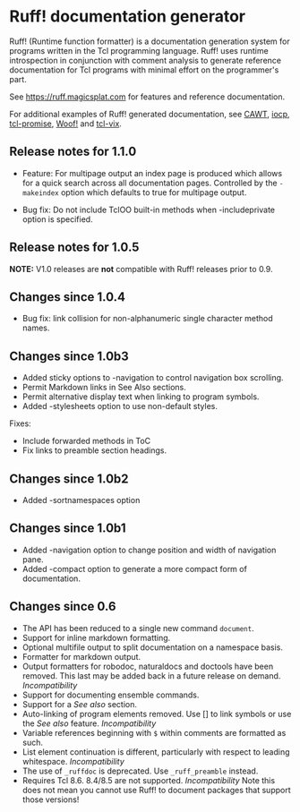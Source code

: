 # Ruff! documentation generator

Ruff! (Runtime function formatter) is a documentation generation system
for programs written in the Tcl programming language. Ruff! uses runtime
introspection in conjunction with comment analysis to generate reference
documentation for Tcl programs with minimal effort on the programmer's part.

See https://ruff.magicsplat.com for features and reference documentation.

For additional examples of Ruff! generated documentation, see
[CAWT](http://www.cawt.tcl3d.org/download/CawtReference.html),
[iocp](https://iocp.magicsplat.com),
[tcl-promise](https://tcl-promise.magicsplat.com/#::promise::ptask),
[Woof!](http://woof.sourceforge.net/woof-ug-0.5/html/_woof/woof_manual.html)
and
[tcl-vix](https://tcl-vix.magicsplat.com/).

## Release notes for 1.1.0

* Feature: For multipage output an index page is produced which allows for
a quick search across all documentation pages. Controlled by the 
`-makeindex` option which defaults to true for multipage output.

* Bug fix: Do not include TclOO built-in methods when -includeprivate option
is specified.


## Release notes for 1.0.5

**NOTE:** V1.0 releases are **not** compatible with Ruff! releases prior to 0.9.

## Changes since 1.0.4

* Bug fix: link collision for non-alphanumeric single character method names.

## Changes since 1.0b3

* Added sticky options to -navigation to control navigation box scrolling.
* Permit Markdown links in See Also sections.
* Permit alternative display text when linking to program symbols.
* Added -stylesheets option to use non-default styles.

Fixes:

* Include forwarded methods in ToC
* Fix links to preamble section headings.

## Changes since 1.0b2

* Added -sortnamespaces option

## Changes since 1.0b1

* Added -navigation option to change position and width of navigation pane.
* Added -compact option to generate a more compact form of documentation. 

## Changes since 0.6

* The API has been reduced to a single new command `document`.
* Support for inline markdown formatting.
* Optional multifile output to split documentation on a namespace basis.
* Formatter for markdown output.
* Output formatters for robodoc, naturaldocs and doctools have been removed.
This last may be added back in a future release on demand.
*Incompatibility*
* Support for documenting ensemble commands.
* Support for a *See also* section.
* Auto-linking of program elements removed. Use \[\] to link symbols or use the *See also* feature. *Incompatibility*
* Variable references beginning with `$` within comments are formatted as such.
* List element continuation is different, particularly with respect to leading
whitespace. *Incompatibility*
* The use of `_ruffdoc` is deprecated. Use `_ruff_preamble` instead.
* Requires Tcl 8.6. 8.4/8.5 are not supported. *Incompatibility* Note this does not mean you cannot use Ruff! to document packages that support those versions!
